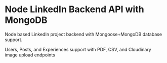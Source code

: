 # Node LinkedIn Backend API with MongoDB

Node based LinkedIn project backend with Mongoose+MongoDB database support.

Users, Posts, and Experiences support with PDF, CSV, and Cloudinary image upload endpoints